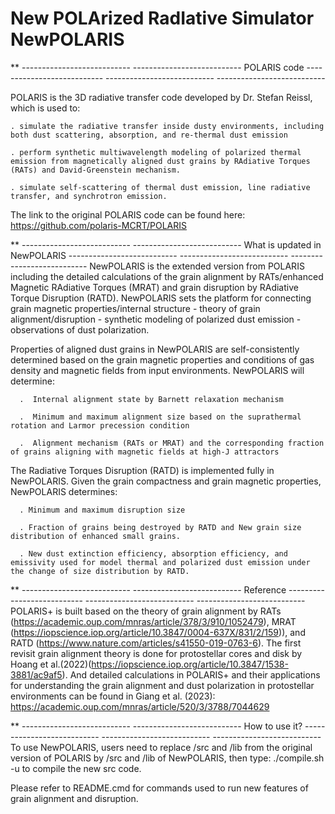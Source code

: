 # New POLArized RadIative Simulator NewPOLARIS
** --------------------------- --------------------------- POLARIS code  ---------------------------  ---------------------------  --------------------------- 

POLARIS is the 3D radiative transfer code developed by Dr. Stefan Reissl, which is used to: 
    
    . simulate the radiative transfer inside dusty environments, including both dust scattering, absorption, and re-thermal dust emission
    
    . perform synthetic multiwavelength modeling of polarized thermal emission from magnetically aligned dust grains by RAdiative Torques (RATs) and David-Greenstein mechanism.
    
    . simulate self-scattering of thermal dust emission, line radiative transfer, and synchrotron emission.

The link to the original POLARIS code can be found here:
https://github.com/polaris-MCRT/POLARIS



** --------------------------- --------------------------- What is updated in NewPOLARIS  ---------------------------  ---------------------------  --------------------------- 
NewPOLARIS is the extended version from POLARIS including the detailed calculations of the grain alignment by RATs/enhanced Magnetic RAdiative Torques (MRAT) and grain disruption by RAdiative Torque Disruption (RATD). NewPOLARIS sets the platform for connecting grain magnetic properties/internal structure - theory of grain alignment/disruption - synthetic modeling of polarized dust emission - observations of dust polarization.

Properties of aligned dust grains in NewPOLARIS are self-consistently determined based on the grain magnetic properties and conditions of gas density and magnetic fields from input environments. NewPOLARIS will determine:
  
      .  Internal alignment state by Barnett relaxation mechanism

      .  Minimum and maximum alignment size based on the suprathermal rotation and Larmor precession condition

      .  Alignment mechanism (RATs or MRAT) and the corresponding fraction of grains aligning with magnetic fields at high-J attractors  

The Radiative Torques Disruption (RATD) is implemented fully in NewPOLARIS. Given the grain compactness and grain magnetic properties, NewPOLARIS determines:
  
      . Minimum and maximum disruption size
  
      . Fraction of grains being destroyed by RATD and New grain size distribution of enhanced small grains.

      . New dust extinction efficiency, absorption efficiency, and emissivity used for model thermal and polarized dust emission under the change of size distribution by RATD.



** --------------------------- --------------------------- Reference  ---------------------------  ---------------------------  --------------------------- 
POLARIS+ is built based on the theory of grain alignment by RATs (https://academic.oup.com/mnras/article/378/3/910/1052479), MRAT (https://iopscience.iop.org/article/10.3847/0004-637X/831/2/159)), and RATD (https://www.nature.com/articles/s41550-019-0763-6). The first revisit grain alignment theory is done for protostellar cores and disk by Hoang et al.(2022)(https://iopscience.iop.org/article/10.3847/1538-3881/ac9af5). And detailed calculations in POLARIS+ and their applications for understanding the grain alignment and dust polarization in protostellar environments can be found in Giang et al. (2023): https://academic.oup.com/mnras/article/520/3/3788/7044629




 ** --------------------------- --------------------------- How to use it?  ---------------------------  ---------------------------  --------------------------- 
To use NewPOLARIS, users need to replace /src and /lib from the original version of POLARIS by /src and /lib of NewPOLARIS, then type:
./compile.sh -u
to compile the new src code.

Please refer to README.cmd for commands used to run new features of grain alignment and disruption.







